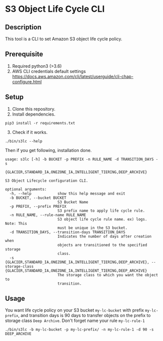 # S3 Object Life Cycle CLI

## Description
This tool is a CLI to set Amazon S3 object life cycle policy.

## Prerequisite
1. Required python3 (>3.6)
2. AWS CLI credentials default settings  
https://docs.aws.amazon.com/cli/latest/userguide/cli-chap-configure.html


## Setup
1. Clone this repository.
2. Install dependencies.
```
pip3 install -r requirements.txt
```
3. Check if it works.
```
./bin/s3lc --help
```  

Then if you get following, installation done.
```
usage: s3lc [-h] -b BUCKET -p PREFIX -n RULE_NAME -d TRANSITION_DAYS -s
            {GLACIER,STANDARD_IA,ONEZONE_IA,INTELLIGENT_TIERING,DEEP_ARCHIVE}

S3 Object Lifecycle configuration CLI.

optional arguments:
  -h, --help            show this help message and exit
  -b BUCKET, --bucket BUCKET
                        S3 Bucket Name
  -p PREFIX, --prefix PREFIX
                        S3 prefix name to apply life cycle rule.
  -n RULE_NAME, --rule-name RULE_NAME
                        S3 object life cycle rule name. ex) logs. Note: This
                        must be unique in the S3 bucket.
  -d TRANSITION_DAYS, --transition-days TRANSITION_DAYS
                        Indicates the number of days after creation when
                        objects are transitioned to the specified storage
                        class.
  -s {GLACIER,STANDARD_IA,ONEZONE_IA,INTELLIGENT_TIERING,DEEP_ARCHIVE}, --storage-class {GLACIER,STANDARD_IA,ONEZONE_IA,INTELLIGENT_TIERING,DEEP_ARCHIVE}
                        The storage class to which you want the object to
                        transition.
```

## Usage
You want life cycle policy on your S3 bucket ```my-lc-bucket``` with prefix ```my-lc-prefix```, and transition days is 90 days to transfer objects on the prefix to storage class ```Deep Archive```. Don't forget name your rule ```my-lc-rule-1```

```
./bin/s3lc -b my-lc-bucket -p my-lc-prefix/ -n my-lc-rule-1 -d 90 -s DEEP_ARCHIVE
```

